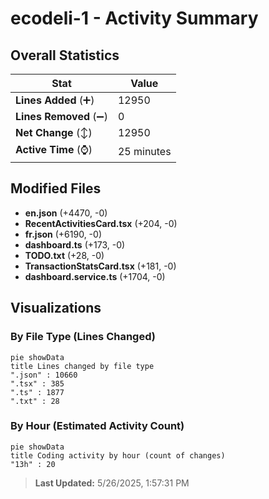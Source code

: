 # ecodeli-1 - Activity Summary 

## Overall Statistics

| Stat                   | Value                                                             |
| ---------------------- | ----------------------------------------------------------------- |
| **Lines Added** (➕)   | 12950                                          |
| **Lines Removed** (➖) | 0                                        |
| **Net Change** (↕)    | 12950                |
| **Active Time** (⌚)   | 25 minutes |


## Modified Files
- **en.json** (+4470, -0)
- **RecentActivitiesCard.tsx** (+204, -0)
- **fr.json** (+6190, -0)
- **dashboard.ts** (+173, -0)
- **TODO.txt** (+28, -0)
- **TransactionStatsCard.tsx** (+181, -0)
- **dashboard.service.ts** (+1704, -0)

## Visualizations

### By File Type (Lines Changed)

```mermaid
pie showData
title Lines changed by file type
".json" : 10660
".tsx" : 385
".ts" : 1877
".txt" : 28
```

### By Hour (Estimated Activity Count)

```mermaid
pie showData
title Coding activity by hour (count of changes)
"13h" : 20
```


> **Last Updated:** 5/26/2025, 1:57:31 PM